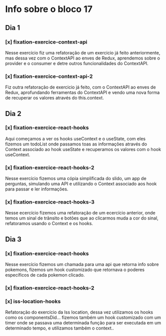 # Info sobre o bloco 17
## Dia 1
### [x] fixation-exercice-context-api
Nesse exercício fiz uma refatoração de um exercicio já feito anteriormente, mas dessa vez com o ContextAPI ao enves de Redux, aprendemos sobre o provider e o consumer e detre outros funcionalidades do ContextAPI.
### [x] fixation-exercice-context-api-2
Fiz outra refatoração de exercicio já feito, com o ContextAPI ao enves de Redux, aprofundando ferramentas do ContextAPI e vendo uma nova forma de recuperar os valores através do this.context. 
## Dia 2
### [x] fixation-exercice-react-hooks
Aqui começamos a ver os hooks useContext e o useState, com eles fizemos um todoList onde passamos toas as informações através do Context associado ao hook useState e recuperamos os valores com o hook useContext.
### [x] fixation-exercice-react-hooks-2
Nesse exercício fizemos uma cópia simplificada do slido, um app de perguntas, simulando uma API e utilizando o Context associado aos hook para passar e ler informações.
### [x] fixation-exercice-react-hooks-3
Nesse ecercício fizemos uma refatoração de um ecercício anterior, onde temos um sinal de trânsito e botões que ao clicarmos muda a cor do sinal, refatoramos usando o Context e os hooks.
## Dia 3
### [x] fixation-exercice-react-hooks
Nesse exercício fizemos um chamada para uma api que retorna info sobre pokemons, fizemos um hook customizado que retornava o poderes específicos de cada pokemon clicado.
### [x] fixation-exercice-react-hooks-2

### [x] iss-location-hooks
Refatoração do exercício da Iss location, dessa vez utilizamos os hooks como os componentsDid... fizemos também um hook customizado com um timer onde se passava uma determinada função para ser executada em um determinado tempo, e utilizamos também o context..
